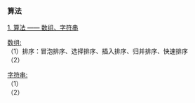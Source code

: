### 算法

[1. 算法 —— 数组、字符串](https://github.com/lhban108/blog.github.io/blob/main/%E7%AE%97%E6%B3%95/1-%E6%95%B0%E7%BB%84%26%E5%AD%97%E7%AC%A6%E4%B8%B2.md)

[数组:](https://github.com/lhban108/blog.github.io/blob/main/%E7%AE%97%E6%B3%95/1-%E6%95%B0%E7%BB%84%26%E5%AD%97%E7%AC%A6%E4%B8%B2.md#%E4%B8%80%E6%95%B0%E7%BB%84)  
（1）排序：冒泡排序、选择排序、插入排序、归并排序、快速排序  
（2）  

[字符串:](https://github.com/lhban108/blog.github.io/blob/main/%E7%AE%97%E6%B3%95/1-%E6%95%B0%E7%BB%84%26%E5%AD%97%E7%AC%A6%E4%B8%B2.md#%E4%BA%8C%E5%AD%97%E7%AC%A6%E4%B8%B2)  
（1）  
（2）  
